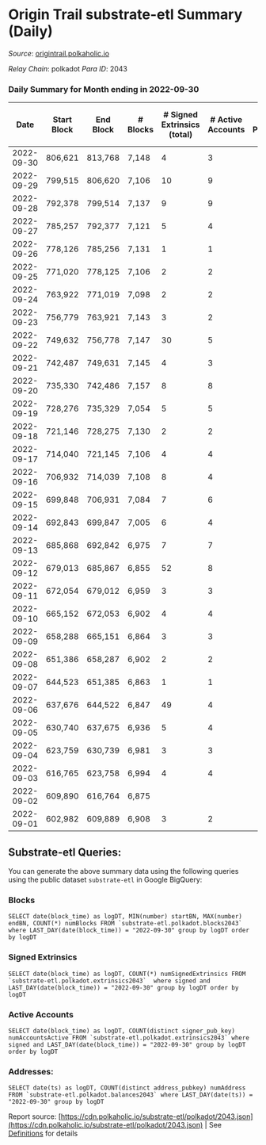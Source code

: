 # Origin Trail substrate-etl Summary (Daily)

_Source_: [origintrail.polkaholic.io](https://origintrail.polkaholic.io)

*Relay Chain*: polkadot
*Para ID*: 2043



### Daily Summary for Month ending in 2022-09-30


| Date | Start Block | End Block | # Blocks | # Signed Extrinsics (total) | # Active Accounts | # Passive | # New | # Addresses with Balances | # Events | # Transfers | # XCM Transfers In | # XCM Transfers Out |
| ---- | ----------- | --------- | -------- | --------------------------- | ----------------- | --------- | ----- | ------------------------- | -------- | ----------- | ------------------ | ------------------- |
| 2022-09-30 | 806,621 | 813,768 | 7,148  | 4 | 3 |  |  | 2,986 | 14,452 | 116  |   |   |
| 2022-09-29 | 799,515 | 806,620 | 7,106  | 10 | 9 |  |  |  | 14,572 | 266  |   |   |
| 2022-09-28 | 792,378 | 799,514 | 7,137  | 9 | 9 |  |  |  | 14,624 | 263  |   |   |
| 2022-09-27 | 785,257 | 792,377 | 7,121  | 5 | 4 |  |  |  | 14,416 | 125  |   |   |
| 2022-09-26 | 778,126 | 785,256 | 7,131  | 1 | 1 |  |  |  | 14,304 | 29  |   |   |
| 2022-09-25 | 771,020 | 778,125 | 7,106  | 2 | 2 |  |  |  | 14,292 | 58  |   |   |
| 2022-09-24 | 763,922 | 771,019 | 7,098  | 2 | 2 |  |  |  | 14,275 | 58  |   |   |
| 2022-09-23 | 756,779 | 763,921 | 7,143  | 3 | 2 |  |  |  | 14,404 | 87  |   |   |
| 2022-09-22 | 749,632 | 756,778 | 7,147  | 30 | 5 |  |  |  | 14,777 | 205  |   |   |
| 2022-09-21 | 742,487 | 749,631 | 7,145  | 4 | 3 |  |  |  | 14,420 | 90  |   |   |
| 2022-09-20 | 735,330 | 742,486 | 7,157  | 8 | 8 |  |  |  | 14,624 | 233  |   |   |
| 2022-09-19 | 728,276 | 735,329 | 7,054  | 5 | 5 |  |  |  | 14,297 | 140  |   |   |
| 2022-09-18 | 721,146 | 728,275 | 7,130  | 2 | 2 |  |  |  | 14,340 | 59  |   |   |
| 2022-09-17 | 714,040 | 721,145 | 7,106  | 4 | 4 |  |  |  | 14,368 | 117  |   |   |
| 2022-09-16 | 706,932 | 714,039 | 7,108  | 8 | 4 |  |  |  | 14,476 | 186  |   |   |
| 2022-09-15 | 699,848 | 706,931 | 7,084  | 7 | 6 |  |  |  | 14,415 | 181  |   |   |
| 2022-09-14 | 692,843 | 699,847 | 7,005  | 6 | 4 |  |  |  | 14,222 | 154  |   |   |
| 2022-09-13 | 685,868 | 692,842 | 6,975  | 7 | 7 |  |  |  | 14,222 | 203  |   |   |
| 2022-09-12 | 679,013 | 685,867 | 6,855  | 52 | 8 |  |  |  | 14,560 | 377  |   |   |
| 2022-09-11 | 672,054 | 679,012 | 6,959  | 3 | 3 |  |  |  | 14,036 | 88  |   |   |
| 2022-09-10 | 665,152 | 672,053 | 6,902  | 4 | 4 |  |  |  | 13,963 | 119  |   |   |
| 2022-09-09 | 658,288 | 665,151 | 6,864  | 3 | 3 |  |  |  | 13,849 | 90  |   |   |
| 2022-09-08 | 651,386 | 658,287 | 6,902  | 2 | 2 |  |  |  | 13,884 | 58  |   |   |
| 2022-09-07 | 644,523 | 651,385 | 6,863  | 1 | 1 |  |  |  | 13,767 | 30  |   |   |
| 2022-09-06 | 637,676 | 644,522 | 6,847  | 49 | 4 |  |  |  | 14,307 | 170  |   |   |
| 2022-09-05 | 630,740 | 637,675 | 6,936  | 5 | 4 |  |  |  | 14,039 | 122  |   |   |
| 2022-09-04 | 623,759 | 630,739 | 6,981  | 3 | 3 |  |  |  | 14,079 | 87  |   |   |
| 2022-09-03 | 616,765 | 623,758 | 6,994  | 4 | 4 |  |  |  | 14,144 | 116  |   |   |
| 2022-09-02 | 609,890 | 616,764 | 6,875  |  |  |  |  |  | 13,754 |   |   |   |
| 2022-09-01 | 602,982 | 609,889 | 6,908  | 3 | 2 |  |  |  | 13,907 | 60  |   |   |

## Substrate-etl Queries:
You can generate the above summary data using the following queries using the public dataset `substrate-etl` in Google BigQuery:


### Blocks
```
SELECT date(block_time) as logDT, MIN(number) startBN, MAX(number) endBN, COUNT(*) numBlocks FROM `substrate-etl.polkadot.blocks2043`  where LAST_DAY(date(block_time)) = "2022-09-30" group by logDT order by logDT
```


### Signed Extrinsics
```
SELECT date(block_time) as logDT, COUNT(*) numSignedExtrinsics FROM `substrate-etl.polkadot.extrinsics2043`  where signed and LAST_DAY(date(block_time)) = "2022-09-30" group by logDT order by logDT
```


### Active Accounts
```
SELECT date(block_time) as logDT, COUNT(distinct signer_pub_key) numAccountsActive FROM `substrate-etl.polkadot.extrinsics2043` where signed and LAST_DAY(date(block_time)) = "2022-09-30" group by logDT order by logDT
```


### Addresses:
```
SELECT date(ts) as logDT, COUNT(distinct address_pubkey) numAddress FROM `substrate-etl.polkadot.balances2043` where LAST_DAY(date(ts)) = "2022-09-30" group by logDT
```



Report source: [https://cdn.polkaholic.io/substrate-etl/polkadot/2043.json](https://cdn.polkaholic.io/substrate-etl/polkadot/2043.json) | See [Definitions](/DEFINITIONS.md) for details
